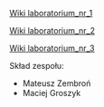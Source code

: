 [Wiki laboratorium_nr_1](https://github.com/pw-eiti-anro-21l/groszyk_zembron/wiki/laboratoriumNr1)

[Wiki laboratorium_nr_2](https://github.com/pw-eiti-anro-21l/groszyk_zembron/wiki/laboratoriumNr2)

[Wiki laboratorium_nr_3](https://github.com/pw-eiti-anro-21l/groszyk_zembron/wiki/laboratoriumNr3)

Skład zespołu:
- Mateusz Zembroń
- Maciej Groszyk
